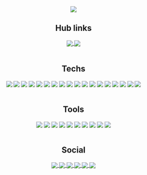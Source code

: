<div align="center">
  <img src="https://i.pinimg.com/originals/53/fb/18/53fb185506d7a84eece05e0098796b44.gif"/>
</div>

<div align="center">
  <h2> Hub links </h2>
  <a href=https://satanshy.com>
  <img align="center" src="https://img.shields.io/badge/satanshy-1C1C1C?style=for-the-badge&logo=kalilinux&logoColor=00FFFF"/>
  </a>
  <a href=https://fallingspirit.xyz>
  <img align="center" src="https://img.shields.io/badge/fallinspirit-1C1C1C?style=for-the-badge&logo=kalilinux&logoColor=00FFFF"/>
  </a>
</div>
<br>
<div align="center">
  <h2>Techs</h2>
<img align="center" src="https://img.shields.io/badge/HTML-1C1C1C?style=for-the-badge&logo=html5&logoColor=00FFFF"/>

<img align="center" src="https://img.shields.io/badge/css-1C1C1C?style=for-the-badge&logo=css3&logoColor=00FFFF"/>

<img align="center" src="https://img.shields.io/badge/javascript-1C1C1C?style=for-the-badge&logo=javascript&logoColor=00FFFF"/>

<img align="center" src="https://img.shields.io/badge/sass-1C1C1C?style=for-the-badge&logo=sass&logoColor=00FFFF"/>

<img align="center" src="https://img.shields.io/badge/php-1C1C1C?style=for-the-badge&logo=php&logoColor=00FFFF"/>

<img align="center" src="https://img.shields.io/badge/bootstrap-1C1C1C?style=for-the-badge&logo=bootstrap&logoColor=00FFFF"/>

<img align="center" src="https://img.shields.io/badge/python-1C1C1C?style=for-the-badge&logo=python&logoColor=00FFFF"/>

<img align="center" src="https://img.shields.io/badge/node.js-1C1C1C?style=for-the-badge&logo=node.js&logoColor=00FFFF"/>

<img align="center" src="https://img.shields.io/badge/typescript-1C1C1C?style=for-the-badge&logo=typescript&logoColor=00FFFF"/>

<img align="center" src="https://img.shields.io/badge/react-1C1C1C?style=for-the-badge&logo=react&logoColor=00FFFF"/>
  
<img align="center" src="https://img.shields.io/badge/jquery-1C1C1C?style=for-the-badge&logo=jquery&logoColor=00FFFF"/>

<img align="center" src="https://img.shields.io/badge/tailwind_css-1C1C1C?style=for-the-badge&logo=tailwindcss&logoColor=00FFFF"/>
  
<img align="center" src="https://img.shields.io/badge/styled_components-1C1C1C?style=for-the-badge&logo=styledcomponents&logoColor=00FFFF"/>

<img align="center" src="https://img.shields.io/badge/router-1C1C1C?style=for-the-badge&logo=react-router&logoColor=00FFFF"/>

<img align="center" src="https://img.shields.io/badge/mysql-1C1C1C?style=for-the-badge&logo=mysql&logoColor=00FFFF"/>

<img align="center" src="https://img.shields.io/badge/next.js-1C1C1C?style=for-the-badge&logo=next.js&logoColor=00FFFF"/>

<img align="center" src="https://img.shields.io/badge/firebase-1C1C1C?style=for-the-badge&logo=firebase&logoColor=00FFFF"/>

<img align="center" src="https://img.shields.io/badge/git-1C1C1C?style=for-the-badge&logo=git&logoColor=00FFFF"/>
</div>
<br>
<div align="center">
<h2> Tools </h2>
<img align="center" src="https://img.shields.io/badge/visual_studio-1C1C1C?style=for-the-badge&logo=visualstudio&logoColor=00FFFF"/>
<img align="center" src="https://img.shields.io/badge/figma-1C1C1C?style=for-the-badge&logo=figma&logoColor=00FFFF"/>
<img align="center" src="https://img.shields.io/badge/sublime-1C1C1C?style=for-the-badge&logo=sublimetext&logoColor=00FFFF"/>
<img align="center" src="https://img.shields.io/badge/linux-1C1C1C?style=for-the-badge&logo=linux&logoColor=00FFFF"/>
<img align="center" src="https://img.shields.io/badge/kali-1C1C1C?style=for-the-badge&logo=kalilinux&logoColor=00FFFF"/>
<img align="center" src="https://img.shields.io/badge/azure-1C1C1C?style=for-the-badge&logo=microsoft&logoColor=00FFFF"/>
<img align="center" src="https://img.shields.io/badge/aws-1C1C1C?style=for-the-badge&logo=amazon&logoColor=00FFFF"/>
<img align="center" src="https://img.shields.io/badge/vercel-1C1C1C?style=for-the-badge&logo=vercel&logoColor=00FFFF"/>
  <img align="center" src="https://img.shields.io/badge/heroku-1C1C1C?style=for-the-badge&logo=heroku&logoColor=00FFFF"/>
    <img align="center" src="https://img.shields.io/badge/replit-1C1C1C?style=for-the-badge&logo=replit&logoColor=00FFFF"/>

</div>

<br>
<h2 align="center">Social</h3>
<p align="center">
  <a href="https://instagram.com/nyc9las/">
    <img
      align="center"
      src="https://img.shields.io/badge/Instagram-1C1C1C?style=for-the-badge&logo=instagram&logoColor=00FFFF"
    />
  </a>
  <a href="https://twitter.com/nycol444z">
    <img
      align="center"
      src="https://img.shields.io/badge/Twitter-1C1C1C?style=for-the-badge&logo=twitter&logoColor=00FFFF"
    />
  </a>
  <a href="https://discordapp.com/users/484088238403878912">
    <img
      align="center"
      src="https://img.shields.io/badge/Discord-1C1C1C?style=for-the-badge&logo=discord&logoColor=00FFFF">
  </a>
  <a href="https://steamcommunity.com/id/satanking">
    <img
         align="center"
         src="https://img.shields.io/badge/Steam-1C1C1C?style=for-the-badge&logo=steam&logoColor=00FFFF"
  </a>
  <a href="https://soundcloud.com/worstxv">
    <img
      align="center"
      src="https://img.shields.io/badge/Soundcloud-1C1C1C?style=for-the-badge&logo=soundcloud&logoColor=00FFFF"
    />
  </a>
    <a href="https://br.pinterest.com/devilnotcry/_saved/">
    <img
      align="center"
      src="https://img.shields.io/badge/Pinterest-1C1C1C?style=for-the-badge&logo=pinterest&logoColor=00FFFF"
    />
  </a>
</p>
